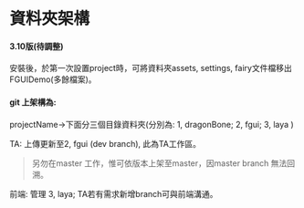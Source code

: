# 資料夾架構

#### 3.10版\(待調整\)

安裝後，於第一次設置project時，可將資料夾assets, settings, fairy文件檔移出FGUIDemo\(多餘檔案\)。

#### **git 上架構為:**

projectName-&gt;下面分三個目錄資料夾\(分別為: 1, dragonBone; 2, fgui; 3, laya \)

TA: 上傳更新至2, fgui \(dev branch\), 此為TA工作區。

> 另勿在master 工作，惟可依版本上架至master，因master branch 無法回溯。

前端: 管理 3, laya; TA若有需求新增branch可與前端溝通。





